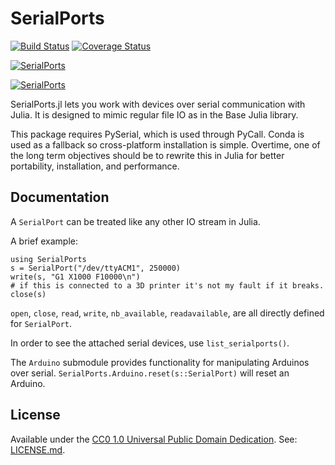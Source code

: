 # SerialPorts

[![Build Status](https://travis-ci.org/sjkelly/SerialPorts.jl.svg?branch=master)](https://travis-ci.org/sjkelly/SerialPorts.jl)
[![Coverage Status](https://img.shields.io/coveralls/sjkelly/SerialPorts.jl.svg)](https://coveralls.io/r/sjkelly/SerialPorts.jl?branch=master)

[![SerialPorts](http://pkg.julialang.org/badges/SerialPorts_0.3.svg)](http://pkg.julialang.org/?pkg=SerialPorts)

[![SerialPorts](http://pkg.julialang.org/badges/SerialPorts_0.4.svg)](http://pkg.julialang.org/?pkg=SerialPorts)

SerialPorts.jl lets you work with devices over serial communication with Julia.
It is designed to mimic regular file IO as in the Base Julia library.

This package requires PySerial, which is used through PyCall. Conda is used as
a fallback so cross-platform installation is simple. Overtime, one of
the long term objectives should be to rewrite this in Julia for better portability,
installation, and performance.

## Documentation

A `SerialPort` can be treated like any other IO stream in Julia.

A brief example:

```
using SerialPorts
s = SerialPort("/dev/ttyACM1", 250000)
write(s, "G1 X1000 F10000\n")
# if this is connected to a 3D printer it's not my fault if it breaks.
close(s)
```

`open`, `close`, `read`, `write`, `nb_available`, `readavailable`, are all
directly defined for `SerialPort`.

In order to see the attached serial devices, use `list_serialports()`.

The `Arduino` submodule provides functionality for manipulating Arduinos over
serial. `SerialPorts.Arduino.reset(s::SerialPort)` will reset an Arduino.

## License
Available under the [CC0 1.0 Universal Public Domain Dedication](http://en.wikipedia.org/wiki/Creative_Commons_license#Zero_.2F_Public_domain). See: [LICENSE.md](./LICENSE.md).


